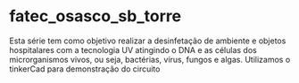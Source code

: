 # fatec_osasco_sb_torre
Esta série tem como objetivo realizar a desinfetação de ambiente e objetos hospitalares com a tecnologia UV atingindo o DNA e as células dos microrganismos vivos, ou seja, bactérias, vírus, fungos e algas. Utilizamos o tinkerCad para demonstração do circuito
